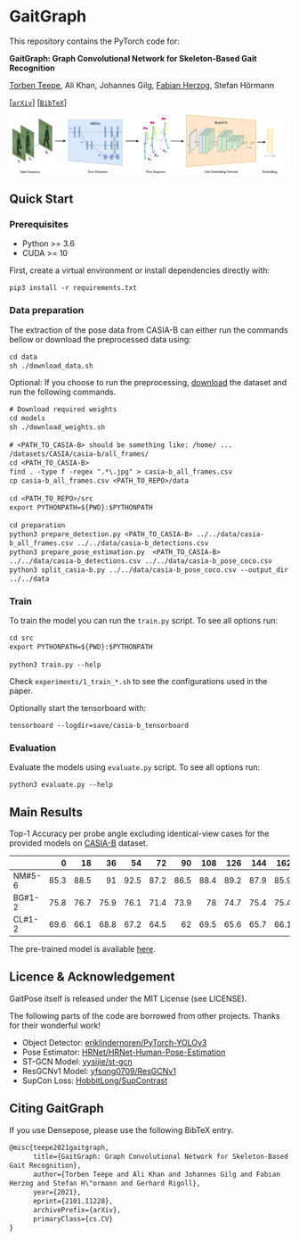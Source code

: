 # GaitGraph
This repository contains the PyTorch code for:

__GaitGraph: Graph Convolutional Network for Skeleton-Based Gait Recognition__

[Torben Teepe](https://github.com/tteepe), Ali Khan, Johannes Gilg, [Fabian Herzog](https://github.com/fubel),
Stefan Hörmann 

[[`arXiv`](https://arxiv.org/abs/2101.11228)] [[`BibTeX`](#CitingGaitGraph)]

![Pipeline](images/pipeline.png)

## Quick Start

### Prerequisites
- Python >= 3.6
- CUDA >= 10

First, create a virtual environment or install dependencies directly with:
```shell
pip3 install -r requirements.txt
```

### Data preparation
The extraction of the pose data from CASIA-B can either run the commands bellow or download the preprocessed data using:
```shell
cd data
sh ./download_data.sh
```

Optional:
If you choose to run the preprocessing, [download](http://www.cbsr.ia.ac.cn/english/Gait%20Databases.asp) the dataset and run the following commands.
```shell
# Download required weights
cd models
sh ./download_weights.sh

# <PATH_TO_CASIA-B> should be something like: /home/ ... /datasets/CASIA/casia-b/all_frames/
cd <PATH_TO_CASIA-B>
find . -type f -regex ".*\.jpg" > casia-b_all_frames.csv
cp casia-b_all_frames.csv <PATH_TO_REPO>/data

cd <PATH_TO_REPO>/src
export PYTHONPATH=${PWD}:$PYTHONPATH

cd preparation
python3 prepare_detection.py <PATH_TO_CASIA-B> ../../data/casia-b_all_frames.csv ../../data/casia-b_detections.csv
python3 prepare_pose_estimation.py  <PATH_TO_CASIA-B> ../../data/casia-b_detections.csv ../../data/casia-b_pose_coco.csv
python3 split_casia-b.py ../../data/casia-b_pose_coco.csv --output_dir ../../data
```

### Train
To train the model you can run the `train.py` script. To see all options run:
```shell
cd src
export PYTHONPATH=${PWD}:$PYTHONPATH

python3 train.py --help
```

Check `experiments/1_train_*.sh` to see the configurations used in the paper. 

Optionally start the tensorboard with: 
```shell
tensorboard --logdir=save/casia-b_tensorboard 
```

### Evaluation
Evaluate the models using `evaluate.py` script. To see all options run:
```shell
python3 evaluate.py --help
```


## Main Results
Top-1 Accuracy per probe angle excluding identical-view cases for the provided models on 
[CASIA-B](http://www.cbsr.ia.ac.cn/english/Gait%20Databases.asp) dataset.

|        |    0 |   18 |   36 |   54 |   72 |   90 |   108 |   126 |   144 |   162 |   180 |   mean |
|:-------|-----:|-----:|-----:|-----:|-----:|-----:|------:|------:|------:|------:|------:|-------:|
| NM#5-6 | 85.3 | 88.5 | 91   | 92.5 | 87.2 | 86.5 |  88.4 |  89.2 |  87.9 |  85.9 |  81.9 |   87.7 |
| BG#1-2 | 75.8 | 76.7 | 75.9 | 76.1 | 71.4 | 73.9 |  78   |  74.7 |  75.4 |  75.4 |  69.2 |   74.8 |
| CL#1-2 | 69.6 | 66.1 | 68.8 | 67.2 | 64.5 | 62   |  69.5 |  65.6 |  65.7 |  66.1 |  64.3 |   66.3 |

The pre-trained model is available [here](https://github.com/tteepe/GaitGraph/releases/tag/v0.1).

## Licence & Acknowledgement
GaitPose itself is released under the MIT License (see LICENSE).

The following parts of the code are borrowed from other projects. Thanks for their wonderful work!
- Object Detector: [eriklindernoren/PyTorch-YOLOv3](https://github.com/eriklindernoren/PyTorch-YOLOv3)
- Pose Estimator: [HRNet/HRNet-Human-Pose-Estimation](https://github.com/HRNet/HRNet-Human-Pose-Estimation)
- ST-GCN Model: [yysijie/st-gcn](https://github.com/yysijie/st-gcn)
- ResGCNv1 Model: [yfsong0709/ResGCNv1](https://github.com/yfsong0709/ResGCNv1)
- SupCon Loss: [HobbitLong/SupContrast](https://github.com/HobbitLong/SupContrast)

## <a name="CitingGaitGraph"></a>Citing GaitGraph
If you use Densepose, please use the following BibTeX entry.

```
@misc{teepe2021gaitgraph,
      title={GaitGraph: Graph Convolutional Network for Skeleton-Based Gait Recognition}, 
      author={Torben Teepe and Ali Khan and Johannes Gilg and Fabian Herzog and Stefan H\"ormann and Gerhard Rigoll},
      year={2021},
      eprint={2101.11228},
      archivePrefix={arXiv},
      primaryClass={cs.CV}
}
```
